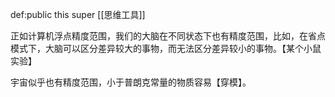 def:public this super [[思维工具]]


正如计算机浮点精度范围，我们的大脑在不同状态下也有精度范围，比如，在省点模式下，大脑可以区分差异较大的事物，而无法区分差异较小的事物。【某个小鼠实验】

宇宙似乎也有精度范围，小于普朗克常量的物质容易【穿模】。